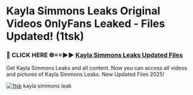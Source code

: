 # Kayla Simmons Leaks Original Videos 0nlyFans Leaked - Files Updated! (1tsk)

<h3>🔴 CLICK HERE 🌐==►► <a href="https://tinyurl.com/2wckxsce" rel="nofollow">Kayla Simmons Leaks Updated Files</a></h3>

Get Kayla Simmons Leaks and all content. Now you can access all videos and pictures of Kayla Simmons Leaks. New Updated Files 2025!

[![1tsk](https://i.imgur.com/AFduVYN.gif)](https://tinyurl.com/2wckxsce)
kayla simmons leak